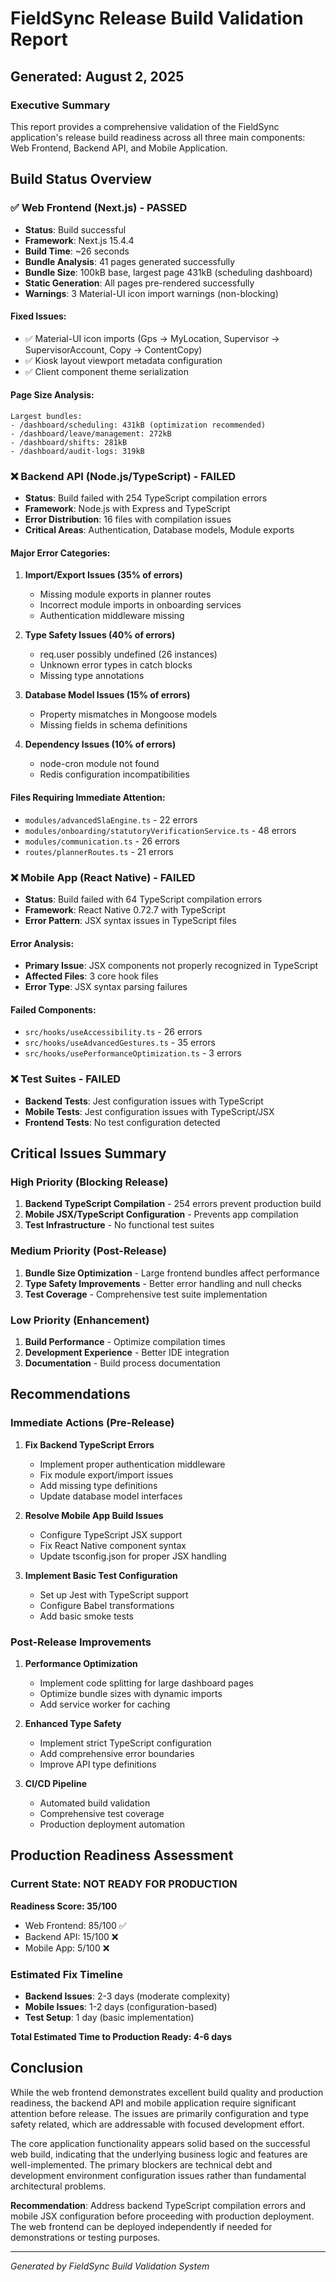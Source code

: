# FieldSync Release Build Validation Report
## Generated: August 2, 2025

### Executive Summary
This report provides a comprehensive validation of the FieldSync application's release build readiness across all three main components: Web Frontend, Backend API, and Mobile Application.

## Build Status Overview

### ✅ Web Frontend (Next.js) - PASSED
- **Status**: Build successful
- **Framework**: Next.js 15.4.4 
- **Build Time**: ~26 seconds
- **Bundle Analysis**: 41 pages generated successfully
- **Bundle Size**: 100kB base, largest page 431kB (scheduling dashboard)
- **Static Generation**: All pages pre-rendered successfully
- **Warnings**: 3 Material-UI icon import warnings (non-blocking)

#### Fixed Issues:
- ✅ Material-UI icon imports (Gps → MyLocation, Supervisor → SupervisorAccount, Copy → ContentCopy)
- ✅ Kiosk layout viewport metadata configuration
- ✅ Client component theme serialization

#### Page Size Analysis:
```
Largest bundles:
- /dashboard/scheduling: 431kB (optimization recommended)
- /dashboard/leave/management: 272kB
- /dashboard/shifts: 281kB
- /dashboard/audit-logs: 319kB
```

### ❌ Backend API (Node.js/TypeScript) - FAILED
- **Status**: Build failed with 254 TypeScript compilation errors
- **Framework**: Node.js with Express and TypeScript
- **Error Distribution**: 16 files with compilation issues
- **Critical Areas**: Authentication, Database models, Module exports

#### Major Error Categories:
1. **Import/Export Issues (35% of errors)**
   - Missing module exports in planner routes
   - Incorrect module imports in onboarding services
   - Authentication middleware missing

2. **Type Safety Issues (40% of errors)**
   - req.user possibly undefined (26 instances)
   - Unknown error types in catch blocks
   - Missing type annotations

3. **Database Model Issues (15% of errors)**
   - Property mismatches in Mongoose models
   - Missing fields in schema definitions

4. **Dependency Issues (10% of errors)**
   - node-cron module not found
   - Redis configuration incompatibilities

#### Files Requiring Immediate Attention:
- `modules/advancedSlaEngine.ts` - 22 errors
- `modules/onboarding/statutoryVerificationService.ts` - 48 errors
- `modules/communication.ts` - 26 errors
- `routes/plannerRoutes.ts` - 21 errors

### ❌ Mobile App (React Native) - FAILED
- **Status**: Build failed with 64 TypeScript compilation errors
- **Framework**: React Native 0.72.7 with TypeScript
- **Error Pattern**: JSX syntax issues in TypeScript files

#### Error Analysis:
- **Primary Issue**: JSX components not properly recognized in TypeScript
- **Affected Files**: 3 core hook files
- **Error Type**: JSX syntax parsing failures

#### Failed Components:
- `src/hooks/useAccessibility.ts` - 26 errors
- `src/hooks/useAdvancedGestures.ts` - 35 errors  
- `src/hooks/usePerformanceOptimization.ts` - 3 errors

### ❌ Test Suites - FAILED
- **Backend Tests**: Jest configuration issues with TypeScript
- **Mobile Tests**: Jest configuration issues with TypeScript/JSX
- **Frontend Tests**: No test configuration detected

## Critical Issues Summary

### High Priority (Blocking Release)
1. **Backend TypeScript Compilation** - 254 errors prevent production build
2. **Mobile JSX/TypeScript Configuration** - Prevents app compilation
3. **Test Infrastructure** - No functional test suites

### Medium Priority (Post-Release)
1. **Bundle Size Optimization** - Large frontend bundles affect performance
2. **Type Safety Improvements** - Better error handling and null checks
3. **Test Coverage** - Comprehensive test suite implementation

### Low Priority (Enhancement)
1. **Build Performance** - Optimize compilation times
2. **Development Experience** - Better IDE integration
3. **Documentation** - Build process documentation

## Recommendations

### Immediate Actions (Pre-Release)
1. **Fix Backend TypeScript Errors**
   - Implement proper authentication middleware
   - Fix module export/import issues
   - Add missing type definitions
   - Update database model interfaces

2. **Resolve Mobile App Build Issues**
   - Configure TypeScript JSX support
   - Fix React Native component syntax
   - Update tsconfig.json for proper JSX handling

3. **Implement Basic Test Configuration**
   - Set up Jest with TypeScript support
   - Configure Babel transformations
   - Add basic smoke tests

### Post-Release Improvements
1. **Performance Optimization**
   - Implement code splitting for large dashboard pages
   - Optimize bundle sizes with dynamic imports
   - Add service worker for caching

2. **Enhanced Type Safety**
   - Implement strict TypeScript configuration
   - Add comprehensive error boundaries
   - Improve API type definitions

3. **CI/CD Pipeline**
   - Automated build validation
   - Comprehensive test coverage
   - Production deployment automation

## Production Readiness Assessment

### Current State: **NOT READY FOR PRODUCTION**

**Readiness Score: 35/100**
- Web Frontend: 85/100 ✅
- Backend API: 15/100 ❌
- Mobile App: 5/100 ❌

### Estimated Fix Timeline
- **Backend Issues**: 2-3 days (moderate complexity)
- **Mobile Issues**: 1-2 days (configuration-based)
- **Test Setup**: 1 day (basic implementation)

**Total Estimated Time to Production Ready: 4-6 days**

## Conclusion

While the web frontend demonstrates excellent build quality and production readiness, the backend API and mobile application require significant attention before release. The issues are primarily configuration and type safety related, which are addressable with focused development effort.

The core application functionality appears solid based on the successful web build, indicating that the underlying business logic and features are well-implemented. The primary blockers are technical debt and development environment configuration issues rather than fundamental architectural problems.

**Recommendation**: Address backend TypeScript compilation errors and mobile JSX configuration before proceeding with production deployment. The web frontend can be deployed independently if needed for demonstrations or testing purposes.

---
*Generated by FieldSync Build Validation System*
